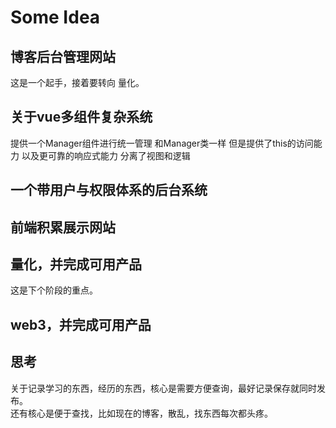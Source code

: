 # Some Idea

## 博客后台管理网站

这是一个起手，接着要转向 量化。

## 关于vue多组件复杂系统

提供一个Manager组件进行统一管理
	和Manager类一样
		但是提供了this的访问能力
		以及更可靠的响应式能力
		分离了视图和逻辑

## 一个带用户与权限体系的后台系统

## 前端积累展示网站


## 量化，并完成可用产品

这是下个阶段的重点。

## web3，并完成可用产品

## 思考

关于记录学习的东西，经历的东西，核心是需要方便查询，最好记录保存就同时发布。  
还有核心是便于查找，比如现在的博客，散乱，找东西每次都头疼。  